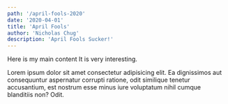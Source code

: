 ```yaml
---
path: '/april-fools-2020'
date: '2020-04-01'
title: 'April Fools'
author: 'Nicholas Chug'
description: 'April Fools Sucker!'
---
```


Here is my main content
It is very interesting.

Lorem ipsum dolor sit amet consectetur adipisicing elit. Ea dignissimos
aut consequuntur aspernatur corrupti ratione, odit similique tenetur
accusantium, est nostrum esse minus iure voluptatum nihil cumque
blanditiis non? Odit.